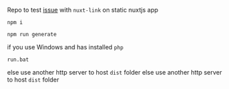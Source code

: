 Repo to test [issue](https://github.com/nuxt/nuxt.js/issues/416)  with `nuxt-link` on static nuxtjs app
 
`npm i`

`npm run generate`

if you use Windows and has installed `php`

`run.bat`

else use another http server to host `dist` folder
else use another http server to host `dist` folder